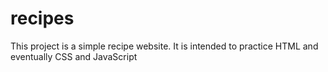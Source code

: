 # recipes

This project is a simple recipe website. 
It is intended to practice HTML and eventually CSS and JavaScript 